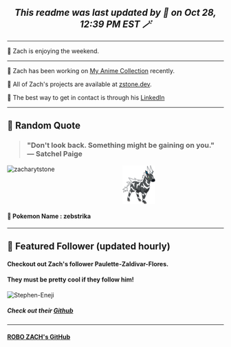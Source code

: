 <h2 align="center" style="font-style: italic; font-weight: bold;">This readme was last updated by 🤖 on Oct 28, 12:39 PM EST 🪄 </h2></a>

---

🤖 Zach is enjoying the weekend.

---

🤖 Zach has been working on [My Anime Collection](https://github.com/ZacharyTStone/My-Anime-Collection) recently.

🤖 All of Zach's projects are available at [zstone.dev](https://www.zstone.dev/).

🤖 The best way to get in contact is through his [LinkedIn](https://www.linkedin.com/in/zacharystone42)

---

<!-- Add a Quotes section -->

## 🤖 Random Quote

<h3>
<blockquote>
  "Don't look back. Something might be gaining on you."
<br>— Satchel Paige
</blockquote>
</h3>

<div style="display: flex; flex-wrap: no-wrap; width: 100%; gap: 16px">
        <img width="50%" src="https://github-readme-streak-stats.herokuapp.com/?user=zacharytstone" alt="zacharytstone" />
    <img width="15%" class='poke-img' src='https://raw.githubusercontent.com/PokeAPI/sprites/master/sprites/pokemon/other/dream-world/523.svg' alt='zebstrika'/>
</div>

#### 🤖 Pokemon Name : zebstrika</span>

---

## 🤖 Featured Follower (updated hourly)

#### Checkout out Zach's follower Paulette-Zaldivar-Flores.

#### They must be pretty cool if they follow him!

<img style="width: 50vw" class='github-img' src='https://avatars.githubusercontent.com/u/72859210?v=4' alt='Stephen-Eneji'/>

##### Check out their [Github](https://github.com/Stephen-Eneji)

---

#### [ROBO ZACH's GitHub](https://github.com/ROBO-ZACH)
